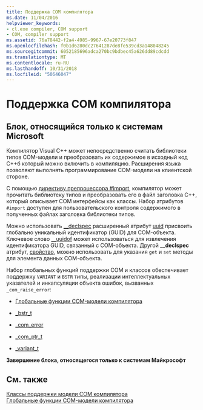 ```yaml
---
title: Поддержка COM компилятора
ms.date: 11/04/2016
helpviewer_keywords:
- cl.exe compiler, COM support
- COM, compiler support
ms.assetid: 76a78442-f2a4-4985-9967-67e20773f847
ms.openlocfilehash: f0b1d6280dc27641287de8fe539cd3a148048245
ms.sourcegitcommit: 6052185696adca270bc9bdbec45a626dd89cdcdd
ms.translationtype: MT
ms.contentlocale: ru-RU
ms.lasthandoff: 10/31/2018
ms.locfileid: "50646047"
---
```

# <a name="compiler-com-support"></a>Поддержка COM компилятора

## <a name="microsoft-specific"></a>Блок, относящийся только к системам Microsoft

Компилятор Visual C++ может непосредственно считать библиотеки типов COM-модели и преобразовать их содержимое в исходный код С++б который можно включить в компиляцию. Расширения языка позволяют выполнять программирование COM-модели на клиентской стороне.

С помощью [директиву препроцессора #import](../preprocessor/hash-import-directive-cpp.md), компилятор может прочитать библиотеку типов и преобразовать его в файл заголовка C++, который описывает COM интерфейсы как классы. Набор атрибутов `#import` доступен для пользовательского контроля содержимого в полученных файлах заголовка библиотеки типов.

Можно использовать [__declspec](../cpp/declspec.md) расширенный атрибут [uuid](../cpp/uuid-cpp.md) присвоить глобально уникальный идентификатор (GUID) для COM-объекта. Ключевое слово [__uuidof](../cpp/uuidof-operator.md) может использоваться для извлечения идентификатора GUID, связанный с COM-объекта. Другой **__declspec** атрибут, [свойство](../cpp/property-cpp.md), можно использовать для указания `get` и `set` методы для элемента данных COM-объекта.

Набор глобальных функций поддержки COM и классов обеспечивает поддержку `VARIANT` и `BSTR` типы, реализации интеллектуальных указателей и инкапсуляции объекта ошибок, вызванных `_com_raise_error`:

- [Глобальные функции COM-модели компилятора](../cpp/compiler-com-global-functions.md)

- [_bstr_t](../cpp/bstr-t-class.md)

- [_com_error](../cpp/com-error-class.md)

- [_com_ptr_t](../cpp/com-ptr-t-class.md)

- [_variant_t](../cpp/variant-t-class.md)

**Завершение блока, относящегося только к системам Майкрософт**

## <a name="see-also"></a>См. также

[Классы поддержки модели COM компилятора](../cpp/compiler-com-support-classes.md)<br/>
[Глобальные функции COM-модели компилятора](../cpp/compiler-com-global-functions.md)